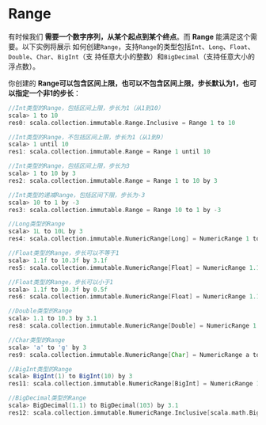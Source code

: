 Range
===================================================================================
有时候我们 **需要一个数字序列，从某个起点到某个终点**。而 **Range** 能满足这个需要。以下实例将展示
如何创建`Range`，支持`Range`的类型包括`Int`、`Long`、`Float`、`Double`、`Char`、`BigInt`（支
持任意大小的整数）和`BigDecimal`（支持任意大小的浮点数）。

你创建的 **Range可以包含区间上限，也可以不包含区间上限，步长默认为1，也可以指定一个非1的步长**：
```scala
//Int类型的Range，包括区间上限，步长为1（从1到10）
scala> 1 to 10
res0: scala.collection.immutable.Range.Inclusive = Range 1 to 10

//Int类型的Range，不包括区间上限，步长为1（从1到9）
scala> 1 until 10
res1: scala.collection.immutable.Range = Range 1 until 10

//Int类型的Range，包括区间上限，步长为3
scala> 1 to 10 by 3
res2: scala.collection.immutable.Range = Range 1 to 10 by 3

//Int类型的递减Range，包括区间下限，步长为-3
scala> 10 to 1 by -3
res3: scala.collection.immutable.Range = Range 10 to 1 by -3

//Long类型的Range
scala> 1L to 10L by 3
res4: scala.collection.immutable.NumericRange[Long] = NumericRange 1 to 10 by 3

//Float类型的Range，步长可以不等于1
scala> 1.1f to 10.3f by 3.1f
res5: scala.collection.immutable.NumericRange[Float] = NumericRange 1.1 to 10.3 by 3.1

//Float类型的Range，步长可以小于1
scala> 1.1f to 10.3f by 0.5f
res6: scala.collection.immutable.NumericRange[Float] = NumericRange 1.1 to 10.3 by 0.5

//Double类型的Range
scala> 1.1 to 10.3 by 3.1
res8: scala.collection.immutable.NumericRange[Double] = NumericRange 1.1 to 10.3 by 3.1

//Char类型的Range
scala> 'a' to 'g' by 3
res9: scala.collection.immutable.NumericRange[Char] = NumericRange a to g by ?

//BigInt类型的Range
scala> BigInt(1) to BigInt(10) by 3
res11: scala.collection.immutable.NumericRange[BigInt] = NumericRange 1 to 10 by 3

//BigDecimal类型的Range
scala> BigDecimal(1.1) to BigDecimal(103) by 3.1
res12: scala.collection.immutable.NumericRange.Inclusive[scala.math.BigDecimal] = NumericRange 1.1 to 103 by 3.1
```
